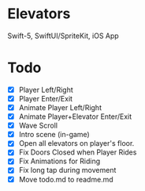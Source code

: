 # Elevators
Swift-5, SwiftUI/SpriteKit, iOS App

# Todo
- [x] Player Left/Right
- [x] Player Enter/Exit
- [x] Animate Player Left/Right
- [x] Animate Player+Elevator Enter/Exit
- [x] Wave Scroll
- [x] Intro scene (in-game)
- [x] Open all elevators on player's floor.
- [x] Fix Doors Closed when Player Rides
- [x] Fix Animations for Riding
- [x] Fix long tap during movement
- [x] Move todo.md to readme.md

